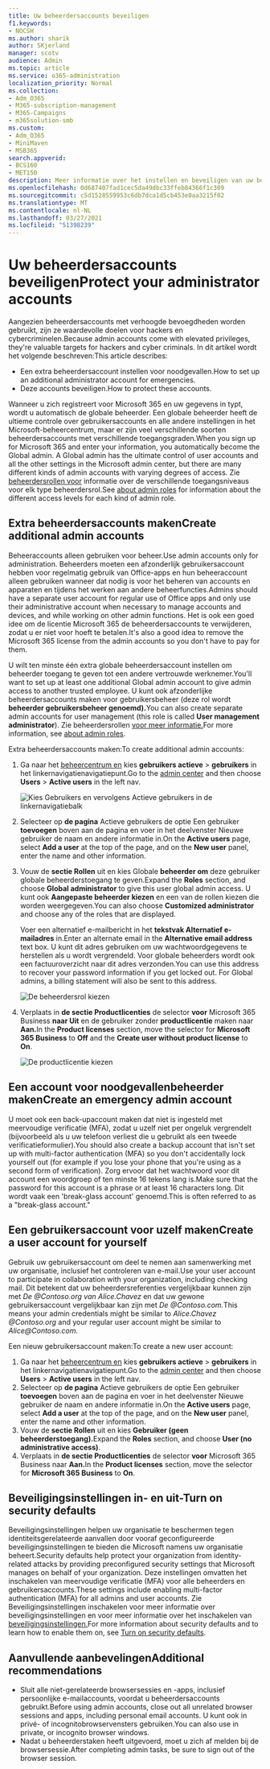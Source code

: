 ```yaml
---
title: Uw beheerdersaccounts beveiligen
f1.keywords:
- NOCSH
ms.author: sharik
author: SKjerland
manager: scotv
audience: Admin
ms.topic: article
ms.service: o365-administration
localization_priority: Normal
ms.collection:
- Adm_O365
- M365-subscription-management
- M365-Campaigns
- m365solution-smb
ms.custom:
- Adm_O365
- MiniMaven
- MSB365
search.appverid:
- BCS160
- MET150
description: Meer informatie over het instellen en beveiligen van uw beheerdersaccounts.
ms.openlocfilehash: 0d687407fad1cec5da49dbc33ffeb84366f1c309
ms.sourcegitcommit: c5d1528559953c6db7dca1d5cb453e0aa3215f02
ms.translationtype: MT
ms.contentlocale: nl-NL
ms.lasthandoff: 03/27/2021
ms.locfileid: "51398239"
---
```

# <a name="protect-your-administrator-accounts"></a><span data-ttu-id="9e6f5-103">Uw beheerdersaccounts beveiligen</span><span class="sxs-lookup"><span data-stu-id="9e6f5-103">Protect your administrator accounts</span></span>

<span data-ttu-id="9e6f5-104">Aangezien beheerdersaccounts met verhoogde bevoegdheden worden gebruikt, zijn ze waardevolle doelen voor hackers en cybercriminelen.</span><span class="sxs-lookup"><span data-stu-id="9e6f5-104">Because admin accounts come with elevated privileges, they're valuable targets for hackers and cyber criminals.</span></span> <span data-ttu-id="9e6f5-105">In dit artikel wordt het volgende beschreven:</span><span class="sxs-lookup"><span data-stu-id="9e6f5-105">This article describes:</span></span>

- <span data-ttu-id="9e6f5-106">Een extra beheerdersaccount instellen voor noodgevallen.</span><span class="sxs-lookup"><span data-stu-id="9e6f5-106">How to set up an additional administrator account for emergencies.</span></span>
- <span data-ttu-id="9e6f5-107">Deze accounts beveiligen.</span><span class="sxs-lookup"><span data-stu-id="9e6f5-107">How to protect these accounts.</span></span>

<span data-ttu-id="9e6f5-108">Wanneer u zich registreert voor Microsoft 365 en uw gegevens in typt, wordt u automatisch de globale beheerder. Een globale beheerder heeft de ultieme controle over gebruikersaccounts en alle andere instellingen in het Microsoft-beheercentrum, maar er zijn veel verschillende soorten beheerdersaccounts met verschillende toegangsgraden.</span><span class="sxs-lookup"><span data-stu-id="9e6f5-108">When you sign up for Microsoft 365 and enter your information, you automatically become the Global admin. A Global admin has the ultimate control of user accounts and all the other settings in the Microsoft admin center, but there are many different kinds of admin accounts with varying degrees of access.</span></span> <span data-ttu-id="9e6f5-109">Zie [beheerdersrollen voor](/office365/admin/add-users/about-admin-roles) informatie over de verschillende toegangsniveaus voor elk type beheerdersrol.</span><span class="sxs-lookup"><span data-stu-id="9e6f5-109">See [about admin roles](/office365/admin/add-users/about-admin-roles) for information about the different access levels for each kind of admin role.</span></span>

## <a name="create-additional-admin-accounts"></a><span data-ttu-id="9e6f5-110">Extra beheerdersaccounts maken</span><span class="sxs-lookup"><span data-stu-id="9e6f5-110">Create additional admin accounts</span></span>

<span data-ttu-id="9e6f5-111">Beheeraccounts alleen gebruiken voor beheer.</span><span class="sxs-lookup"><span data-stu-id="9e6f5-111">Use admin accounts only for administration.</span></span> <span data-ttu-id="9e6f5-112">Beheerders moeten een afzonderlijk gebruikersaccount hebben voor regelmatig gebruik van Office-apps en hun beheeraccount alleen gebruiken wanneer dat nodig is voor het beheren van accounts en apparaten en tijdens het werken aan andere beheerfuncties.</span><span class="sxs-lookup"><span data-stu-id="9e6f5-112">Admins should have a separate user account for regular use of Office apps and only use their administrative account when necessary to manage accounts and devices, and while working on other admin functions.</span></span> <span data-ttu-id="9e6f5-113">Het is ook een goed idee om de licentie Microsoft 365 de beheerdersaccounts te verwijderen, zodat u er niet voor hoeft te betalen.</span><span class="sxs-lookup"><span data-stu-id="9e6f5-113">It's also a good idea to remove the Microsoft 365 license from the admin accounts so you don't have to pay for them.</span></span>

<span data-ttu-id="9e6f5-114">U wilt ten minste één extra globale beheerdersaccount instellen om beheerder toegang te geven tot een andere vertrouwde werknemer.</span><span class="sxs-lookup"><span data-stu-id="9e6f5-114">You'll want to set up at least one additional Global admin account to give admin access to another trusted employee.</span></span> <span data-ttu-id="9e6f5-115">U kunt ook afzonderlijke beheerdersaccounts maken voor gebruikersbeheer (deze rol wordt **beheerder gebruikersbeheer genoemd).**</span><span class="sxs-lookup"><span data-stu-id="9e6f5-115">You can also create separate admin accounts for user management (this role is called **User management administrator**).</span></span> <span data-ttu-id="9e6f5-116">Zie beheerdersrollen [voor meer informatie.](/office365/admin/add-users/about-admin-roles)</span><span class="sxs-lookup"><span data-stu-id="9e6f5-116">For more information, see [about admin roles](/office365/admin/add-users/about-admin-roles).</span></span>

<span data-ttu-id="9e6f5-117">Extra beheerdersaccounts maken:</span><span class="sxs-lookup"><span data-stu-id="9e6f5-117">To create additional admin accounts:</span></span>

 1. <span data-ttu-id="9e6f5-118">Ga naar het <a href="https://go.microsoft.com/fwlink/p/?linkid=837890" target="_blank">beheercentrum en</a> kies **gebruikers actieve** \> **gebruikers** in het linkernavigatienavigatiepunt.</span><span class="sxs-lookup"><span data-stu-id="9e6f5-118">Go to the <a href="https://go.microsoft.com/fwlink/p/?linkid=837890" target="_blank">admin center</a> and then choose **Users** \> **Active users** in the left nav.</span></span>

    ![Kies Gebruikers en vervolgens Actieve gebruikers in de linkernavigatiebalk](../media/Activeusers.png)

 2. <span data-ttu-id="9e6f5-120">Selecteer op **de pagina** Actieve gebruikers de optie Een gebruiker  **toevoegen** boven aan de pagina en voer in het deelvenster Nieuwe gebruiker de naam en andere informatie in.</span><span class="sxs-lookup"><span data-stu-id="9e6f5-120">On the **Active users** page, select **Add a user** at the top of the page, and on the **New user** panel, enter the name and other information.</span></span>
 3. <span data-ttu-id="9e6f5-121">Vouw de **sectie Rollen** uit en kies Globale **beheerder om** deze gebruiker globale beheerderstoegang te geven.</span><span class="sxs-lookup"><span data-stu-id="9e6f5-121">Expand the **Roles** section, and choose **Global administrator** to give this user global admin access.</span></span> <span data-ttu-id="9e6f5-122">U kunt ook **Aangepaste beheerder kiezen** en een van de rollen kiezen die worden weergegeven.</span><span class="sxs-lookup"><span data-stu-id="9e6f5-122">You can also choose **Customized administrator** and choose any of the roles that are displayed.</span></span>

    <span data-ttu-id="9e6f5-123">Voer een alternatief e-mailbericht in het **tekstvak Alternatief e-mailadres** in.</span><span class="sxs-lookup"><span data-stu-id="9e6f5-123">Enter an alternate email in the **Alternative email address** text box.</span></span> <span data-ttu-id="9e6f5-124">U kunt dit adres gebruiken om uw wachtwoordgegevens te herstellen als u wordt vergrendeld. Voor globale beheerders wordt ook een factuuroverzicht naar dit adres verzonden.</span><span class="sxs-lookup"><span data-stu-id="9e6f5-124">You can use this address to recover your password information if you get locked out. For Global admins, a billing statement will also be sent to this address.</span></span>

    ![De beheerdersrol kiezen](../media/adminroles.png)

 4. <span data-ttu-id="9e6f5-126">Verplaats in **de sectie Productlicenties** de selector **voor** Microsoft 365 Business **naar Uit** en de gebruiker zonder **productlicentie** maken naar **Aan.**</span><span class="sxs-lookup"><span data-stu-id="9e6f5-126">In the **Product licenses** section, move the selector for **Microsoft 365 Business** to **Off** and the **Create user without product license** to **On**.</span></span>

    ![De productlicentie kiezen](../media/productlicense.png)

## <a name="create-an-emergency-admin-account"></a><span data-ttu-id="9e6f5-128">Een account voor noodgevallenbeheerder maken</span><span class="sxs-lookup"><span data-stu-id="9e6f5-128">Create an emergency admin account</span></span>

<span data-ttu-id="9e6f5-129">U moet ook een back-upaccount maken dat niet is ingesteld met meervoudige verificatie (MFA), zodat u uzelf niet per ongeluk vergrendelt (bijvoorbeeld als u uw telefoon verliest die u gebruikt als een tweede verificatieformulier).</span><span class="sxs-lookup"><span data-stu-id="9e6f5-129">You should also create a backup account that isn't set up with multi-factor authentication (MFA) so you don't accidentally lock yourself out (for example if you lose your phone that you're using as a second form of verification).</span></span> <span data-ttu-id="9e6f5-130">Zorg ervoor dat het wachtwoord voor dit account een woordgroep of ten minste 16 tekens lang is.</span><span class="sxs-lookup"><span data-stu-id="9e6f5-130">Make sure that the password for this account is a phrase or at least 16 characters long.</span></span> <span data-ttu-id="9e6f5-131">Dit wordt vaak een 'break-glass account' genoemd.</span><span class="sxs-lookup"><span data-stu-id="9e6f5-131">This is often referred to as a "break-glass account."</span></span>

## <a name="create-a-user-account-for-yourself"></a><span data-ttu-id="9e6f5-132">Een gebruikersaccount voor uzelf maken</span><span class="sxs-lookup"><span data-stu-id="9e6f5-132">Create a user account for yourself</span></span>

<span data-ttu-id="9e6f5-133">Gebruik uw gebruikersaccount om deel te nemen aan samenwerking met uw organisatie, inclusief het controleren van e-mail.</span><span class="sxs-lookup"><span data-stu-id="9e6f5-133">Use your user account to participate in collaboration with your organization, including checking mail.</span></span> <span data-ttu-id="9e6f5-134">Dit betekent dat uw beheerdersreferenties vergelijkbaar kunnen zijn met *De <span></span> @Contoso.org van Alice.Chavez* en dat uw gewone gebruikersaccount vergelijkbaar kan zijn met *De <span></span> @Contoso.com.*</span><span class="sxs-lookup"><span data-stu-id="9e6f5-134">This means your admin credentials might be similar to  *Alice.Chavez <span></span>@Contoso.org* and your regular user account might be similar to *Alice<span></span>@Contoso.com*.</span></span>

<span data-ttu-id="9e6f5-135">Een nieuw gebruikersaccount maken:</span><span class="sxs-lookup"><span data-stu-id="9e6f5-135">To create a new user account:</span></span>

1. <span data-ttu-id="9e6f5-136">Ga naar het <a href="https://go.microsoft.com/fwlink/p/?linkid=837890" target="_blank">beheercentrum en</a> kies **gebruikers actieve** \> **gebruikers** in het linkernavigatienavigatiepunt.</span><span class="sxs-lookup"><span data-stu-id="9e6f5-136">Go to the <a href="https://go.microsoft.com/fwlink/p/?linkid=837890" target="_blank">admin center</a> and then choose **Users** \> **Active users** in the left nav.</span></span>
2. <span data-ttu-id="9e6f5-137">Selecteer op **de pagina** Actieve gebruikers de optie Een gebruiker  **toevoegen** boven aan de pagina en voer in het deelvenster Nieuwe gebruiker de naam en andere informatie in.</span><span class="sxs-lookup"><span data-stu-id="9e6f5-137">On the **Active users** page, select **Add a user** at the top of the page, and on the **New user** panel, enter the name and other information.</span></span>
3. <span data-ttu-id="9e6f5-138">Vouw de **sectie Rollen** uit en kies **Gebruiker (geen beheerderstoegang).**</span><span class="sxs-lookup"><span data-stu-id="9e6f5-138">Expand the **Roles** section, and choose **User (no administrative access)**.</span></span>
4. <span data-ttu-id="9e6f5-139">Verplaats in **de sectie Productlicenties** de selector **voor** Microsoft 365 Business naar **Aan.**</span><span class="sxs-lookup"><span data-stu-id="9e6f5-139">In the **Product licenses** section, move the selector for **Microsoft 365 Business** to **On**.</span></span>

## <a name="turn-on-security-defaults"></a><span data-ttu-id="9e6f5-140">Beveiligingsinstellingen in- en uit-</span><span class="sxs-lookup"><span data-stu-id="9e6f5-140">Turn on security defaults</span></span>

<span data-ttu-id="9e6f5-141">Beveiligingsinstellingen helpen uw organisatie te beschermen tegen identiteitsgerelateerde aanvallen door vooraf geconfigureerde beveiligingsinstellingen te bieden die Microsoft namens uw organisatie beheert.</span><span class="sxs-lookup"><span data-stu-id="9e6f5-141">Security defaults help protect your organization from identity-related attacks by providing preconfigured security settings that Microsoft manages on behalf of your organization.</span></span> <span data-ttu-id="9e6f5-142">Deze instellingen omvatten het inschakelen van meervoudige verificatie (MFA) voor alle beheerders en gebruikersaccounts.</span><span class="sxs-lookup"><span data-stu-id="9e6f5-142">These settings include enabling multi-factor authentication (MFA) for all admins and user accounts.</span></span> <span data-ttu-id="9e6f5-143">Zie Beveiligingsinstellingen inschakelen voor meer informatie over beveiligingsinstellingen en voor meer informatie over het inschakelen van [beveiligingsinstellingen.](m365-campaigns-conditional-access.md)</span><span class="sxs-lookup"><span data-stu-id="9e6f5-143">For more information about security defaults and to learn how to enable them on, see [Turn on security defaults](m365-campaigns-conditional-access.md).</span></span>

## <a name="additional-recommendations"></a><span data-ttu-id="9e6f5-144">Aanvullende aanbevelingen</span><span class="sxs-lookup"><span data-stu-id="9e6f5-144">Additional recommendations</span></span>

- <span data-ttu-id="9e6f5-145">Sluit alle niet-gerelateerde browsersessies en -apps, inclusief persoonlijke e-mailaccounts, voordat u beheerdersaccounts gebruikt.</span><span class="sxs-lookup"><span data-stu-id="9e6f5-145">Before using admin accounts, close out all unrelated browser sessions and apps, including personal email accounts.</span></span> <span data-ttu-id="9e6f5-146">U kunt ook in privé- of incognitobrowservensters gebruiken.</span><span class="sxs-lookup"><span data-stu-id="9e6f5-146">You can also use in private, or incognito browser windows.</span></span>
- <span data-ttu-id="9e6f5-147">Nadat u beheerderstaken heeft uitgevoerd, moet u zich af melden bij de browsersessie.</span><span class="sxs-lookup"><span data-stu-id="9e6f5-147">After completing admin tasks, be sure to sign out of the browser session.</span></span>
